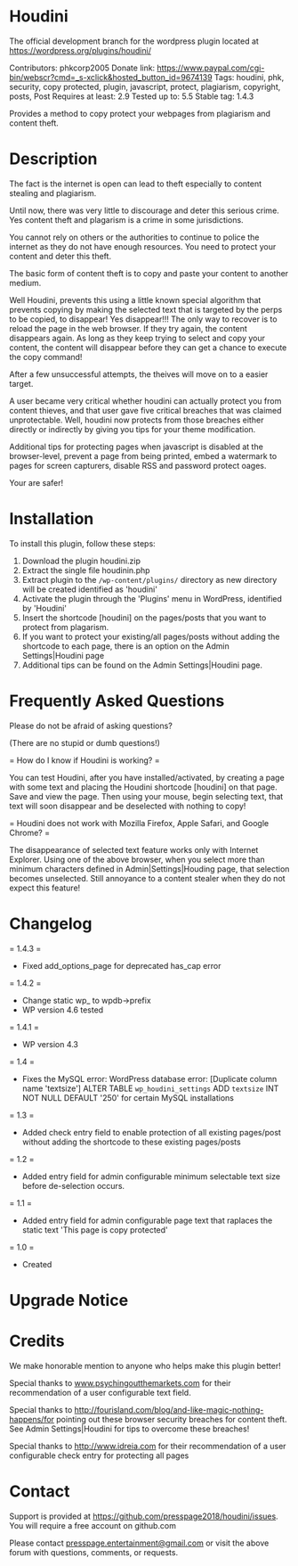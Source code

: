 # Houdini 
The official development branch for the wordpress plugin located at https://wordpress.org/plugins/houdini/

Contributors: phkcorp2005
Donate link: https://www.paypal.com/cgi-bin/webscr?cmd=_s-xclick&hosted_button_id=9674139
Tags: houdini, phk, security, copy protected, plugin, javascript, protect, plagiarism, copyright, posts, Post 
Requires at least: 2.9
Tested up to: 5.5
Stable tag: 1.4.3

Provides a method to copy protect your webpages from plagiarism and content theft.

# Description 

The fact is the internet is open can lead to theft especially to content stealing and plagiarism.

Until now, there was very little to discourage and deter this serious crime. Yes content theft and
plagarism is a crime in some jurisdictions.

You cannot rely on others or the authorities to continue to police the internet as they
do not have enough resources. You need to protect your content and deter this theft.

The basic form of content theft is to copy and paste your content to another medium. 

Well Houdini, prevents this using a little known special algorithm that prevents copying by
making the selected text that is targeted by the perps to be copied, to disappear! Yes disappear!!!
The only way to recover is to reload the page in the web browser. If they try again, the content
disappears again. As long as they keep trying to select and copy your content, the content will disappear
before they can get a chance to execute the copy command!

After a few unsuccessful attempts, the theives will move on to a easier target.

A user became very critical whether houdini can actually protect you from content thieves, and that
user gave five critical breaches that was claimed unprotectable. Well, houdini now protects from those
breaches either directly or indirectly by giving you tips for your theme modification.

Additional tips for protecting pages when javascript is disabled at the browser-level, prevent a page
from being printed, embed a watermark to pages for screen capturers, disable RSS and password protect
oages.

Your are safer!

# Installation 

To install this plugin, follow these steps:

1. Download the plugin houdini.zip
2. Extract the single file houdinin.php
3. Extract plugin to the `/wp-content/plugins/` directory as new directory will be created identified as 'houdini'
4. Activate the plugin through the 'Plugins' menu in WordPress, identified by 'Houdini'
5. Insert the shortcode [houdini] on the pages/posts that you want to protect from plagarism.
6. If you want to protect your existing/all pages/posts without adding the shortcode to each page, there is an option on the Admin Settings|Houdini page
7. Additional tips can be found on the Admin Settings|Houdini page.

# Frequently Asked Questions 

Please do not be afraid of asking questions?<br>

(There are no stupid or dumb questions!)

= How do I know if Houdini is working? =

You can test Houdini, after you have installed/activated, by creating a page with some text and
placing the Houdini shortcode [houdini] on that page. Save and view the page. Then using your mouse,
begin selecting text, that text will soon disappear and be deselected with nothing to copy!

= Houdini does not work with Mozilla Firefox, Apple Safari, and Google Chrome? =

The disappearance of selected text feature works only with Internet Explorer. Using one of the above browser, when
you select more than minimum characters defined in Admin|Settings|Houding page, that selection becomes unselected. Still annoyance to a content
stealer when they do not expect this feature!

# Changelog 
= 1.4.3 =
* Fixed add_options_page for deprecated has_cap error

= 1.4.2 =
* Change static wp_ to wpdb->prefix
* WP version 4.6 tested

= 1.4.1 =
* WP version 4.3

= 1.4 =
* Fixes the MySQL error: WordPress database error: [Duplicate column name 'textsize'] ALTER TABLE `wp_houdini_settings` ADD `textsize` INT NOT NULL DEFAULT '250' for certain MySQL installations

= 1.3 =
* Added check entry field to enable protection of all existing pages/post without adding the shortcode to these existing pages/posts

= 1.2 =
* Added entry field for admin configurable minimum selectable text size before de-selection occurs.

= 1.1 =
* Added entry field for admin configurable page text that raplaces the static text 'This page is copy protected'

= 1.0 =
* Created

# Upgrade Notice 

# Credits 

We make honorable mention to anyone who helps make this plugin better!

Special thanks to www.psychingoutthemarkets.com for their recommendation of a user configurable text field.

Special thanks to http://fourisland.com/blog/and-like-magic-nothing-happens/for pointing out these browser security breaches for content theft. See Admin Settings|Houdini for tips to overcome these breaches!

Special thanks to http://www.idreia.com for their recommendation of a user configurable check entry for protecting all pages

# Contact 

Support is provided at https://github.com/presspage2018/houdini/issues. You will require a free account on github.com

Please contact presspage.entertainment@gmail.com or visit the above forum with questions, comments, or requests.
